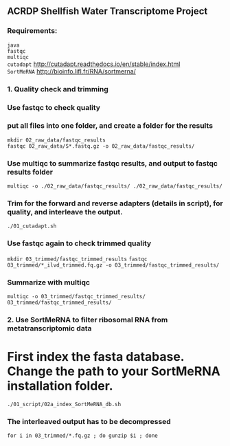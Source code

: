 ## ACRDP Shellfish Water Transcriptome Project ## 

### Requirements:
`java`    
`fastqc`    
`multiqc`    
`cutadapt`  http://cutadapt.readthedocs.io/en/stable/index.html        
`SortMeRNA` http://bioinfo.lifl.fr/RNA/sortmerna/    

### 1. Quality check and trimming
### Use fastqc to check quality
### put all files into one folder, and create a folder for the results
`mkdir 02_raw_data/fastqc_results`    
`fastqc 02_raw_data/S*.fastq.gz -o 02_raw_data/fastqc_results/`    

### Use multiqc to summarize fastqc results, and output to fastqc results folder
`multiqc -o ./02_raw_data/fastqc_results/ ./02_raw_data/fastqc_results/`

### Trim for the forward and reverse adapters (details in script), for quality, and interleave the output.
`./01_cutadapt.sh`

### Use fastqc again to check trimmed quality
`mkdir 03_trimmed/fastqc_trimmed_results`
`fastqc 03_trimmed/*_ilvd_trimmed.fq.gz -o 03_trimmed/fastqc_trimmed_results/`


### Summarize with multiqc
`multiqc -o 03_trimmed/fastqc_trimmed_results/ 03_trimmed/fastqc_trimmed_results/`     

### 2. Use SortMeRNA to filter ribosomal RNA from metatranscriptomic data
# First index the fasta database. Change the path to your SortMeRNA installation folder.    
`./01_script/02a_index_SortMeRNA_db.sh`

### The interleaved output has to be decompressed
`for i in 03_trimmed/*.fq.gz ; do gunzip $i ; done`




